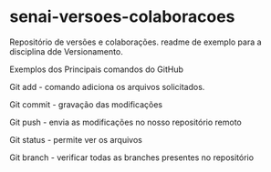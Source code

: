 # senai-versoes-colaboracoes
Repositório de versões e colaborações.
readme de exemplo para a disciplina dde Versionamento.

Exemplos dos Principais comandos do GitHub

Git add - comando adiciona os arquivos solicitados.

Git commit -  gravação das modificações

Git push - envia as modificações no nosso repositório remoto

Git status -  permite ver os arquivos 

Git branch - verificar todas as branches presentes no repositório
